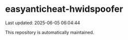 # easyanticheat-hwidspoofer

Last updated: 2025-06-05 06:04:44

This repository is automatically maintained.

